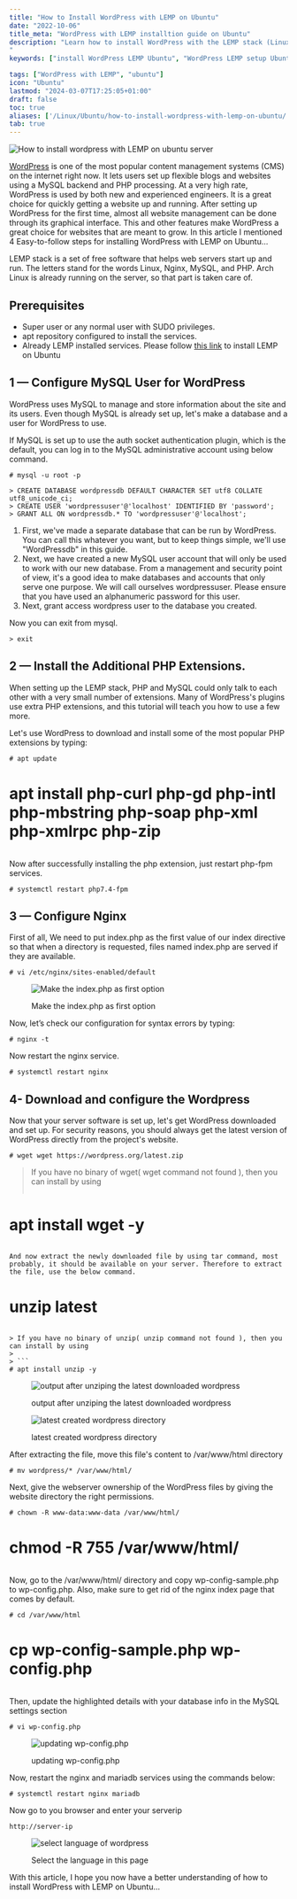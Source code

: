 ```yaml
---
title: "How to Install WordPress with LEMP on Ubuntu"
date: "2022-10-06"
title_meta: "WordPress with LEMP installtion guide on Ubuntu"
description: "Learn how to install WordPress with the LEMP stack (Linux, Nginx, MySQL, PHP) on Ubuntu with this comprehensive guide. Follow step-by-step instructions to set up a secure and efficient WordPress website using LEMP on your Ubuntu server.
"
keywords: ["install WordPress LEMP Ubuntu", "WordPress LEMP setup Ubuntu", "Ubuntu WordPress LEMP installation guide", "WordPress with LEMP stack Ubuntu", "WordPress installation tutorial Ubuntu", "LEMP stack setup for WordPress Ubuntu", "WordPress Ubuntu setup guide LEMP", "LEMP server for WordPress Ubuntu"]

tags: ["WordPress with LEMP", "ubuntu"]
icon: "Ubuntu"
lastmod: "2024-03-07T17:25:05+01:00"
draft: false
toc: true
aliases: ['/Linux/Ubuntu/how-to-install-wordpress-with-lemp-on-ubuntu/']
tab: true
---
```


![How to install wordpress with LEMP on ubuntu server](images/How-to-install-wordpress-with-LEMP-on-ubuntu-server-1024x576.png)

[WordPress](https://wordpress.com/) is one of the most popular content management systems (CMS) on the internet right now. It lets users set up flexible blogs and websites using a MySQL backend and PHP processing. At a very high rate, WordPress is used by both new and experienced engineers. It is a great choice for quickly getting a website up and running. After setting up WordPress for the first time, almost all website management can be done through its graphical interface. This and other features make WordPress a great choice for websites that are meant to grow. In this article I mentioned 4 Easy-to-follow steps for installing WordPress with LEMP on Ubuntu...

LEMP stack is a set of free software that helps web servers start up and run. The letters stand for the words Linux, Nginx, MySQL, and PHP. Arch Linux is already running on the server, so that part is taken care of.

## Prerequisites

- Super user or any normal user with SUDO privileges.
- apt repository configured to install the services.
- Already LEMP installed services. Please follow [this link](https://utho.com/docs/tutorial/how-to-install-lemp-on-ubuntu-18-04/) to install LEMP on Ubuntu

## 1 — Configure MySQL User for WordPress

WordPress uses MySQL to manage and store information about the site and its users. Even though MySQL is already set up, let's make a database and a user for WordPress to use.

If MySQL is set up to use the auth socket authentication plugin, which is the default, you can log in to the MySQL administrative account using below command.

```
# mysql -u root -p 
```

```
> CREATE DATABASE wordpressdb DEFAULT CHARACTER SET utf8 COLLATE utf8_unicode_ci;  
> CREATE USER 'wordpressuser'@'localhost' IDENTIFIED BY 'password';  
> GRANT ALL ON wordpressdb.* TO 'wordpressuser'@'localhost';
```

1. First, we've made a separate database that can be run by WordPress. You can call this whatever you want, but to keep things simple, we'll use "WordPressdb" in this guide.
2. Next, we have created a new MySQL user account that will only be used to work with our new database. From a management and security point of view, it's a good idea to make databases and accounts that only serve one purpose. We will call ourselves wordpressuser. Please ensure that you have used an alphanumeric password for this user.
3. Next, grant access wordpress user to the database you created. 

Now you can exit from mysql.

```
> exit 
```

## 2 — Install the Additional PHP Extensions.

When setting up the LEMP stack, PHP and MySQL could only talk to each other with a very small number of extensions. Many of WordPress's plugins use extra PHP extensions, and this tutorial will teach you how to use a few more.

Let's use WordPress to download and install some of the most popular PHP extensions by typing:

```
# apt update  
```
# apt install php-curl php-gd php-intl php-mbstring php-soap php-xml php-xmlrpc php-zip 
```

```

Now after successfully installing the php extension, just restart php-fpm services.

```
# systemctl restart php7.4-fpm 
```

## 3 — Configure Nginx

First of all, We need to put index.php as the first value of our index directive so that when a directory is requested, files named index.php are served if they are available.

```
# vi /etc/nginx/sites-enabled/default 
```

<figure>

![Make the index.php as first option](images/image-245.png)

<figcaption>

Make the index.php as first option

</figcaption>

</figure>

Now, let’s check our configuration for syntax errors by typing:

```
# nginx -t 
```

Now restart the nginx service.

```
# systemctl restart nginx 
```

## 4- Download and configure the Wordpress

Now that your server software is set up, let's get WordPress downloaded and set up. For security reasons, you should always get the latest version of WordPress directly from the project's website.

```
# wget wget https://wordpress.org/latest.zip 
```

> If you have no binary of wget( wget command not found ), then you can install by using
> 
> ```
# apt install wget -y 
```

And now extract the newly downloaded file by using tar command, most probably, it should be available on your server. Therefore to extract the file, use the below command.

```
# unzip latest 
```

> If you have no binary of unzip( unzip command not found ), then you can install by using
> 
> ```
# apt install unzip -y 
```

<figure>

![output after unziping the latest downloaded wordpress](images/image-246-1024x450.png)

<figcaption>

output after unziping the latest downloaded wordpress

</figcaption>

</figure>

<figure>

![latest created wordpress directory](images/image-247-1024x23.png)

<figcaption>

latest created wordpress directory

</figcaption>

</figure>

After extracting the file, move this file's content to /var/www/html directory

```
# mv wordpress/* /var/www/html/
```

Next, give the webserver ownership of the WordPress files by giving the website directory the right permissions.

```
# chown -R www-data:www-data /var/www/html/  
```
# chmod -R 755 /var/www/html/
```

```

Now, go to the /var/www/html/ directory and copy wp-config-sample.php to wp-config.php. Also, make sure to get rid of the nginx index page that comes by default.

```
# cd /var/www/html  
```
# cp wp-config-sample.php wp-config.php 
```

```

Then, update the highlighted details with your database info in the MySQL settings section

```
# vi wp-config.php 
```

<figure>

![updating wp-config.php](images/image-253.png)

<figcaption>

updating wp-config.php

</figcaption>

</figure>

Now, restart the nginx and mariadb services using the commands below:

```
# systemctl restart nginx mariadb 
```

Now go to you browser and enter your serverip

```
http://server-ip
```

<figure>

![select language of wordpress](images/image-236.png)

<figcaption>

Select the language in this page

</figcaption>

</figure>

With this article, I hope you now have a better understanding of how to install WordPress with LEMP on Ubuntu...
